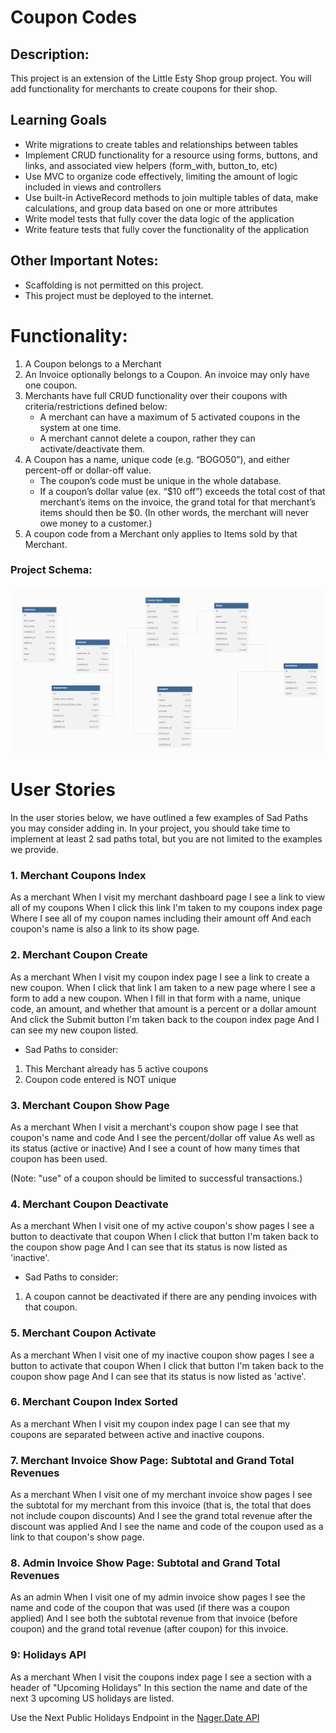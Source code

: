 # Coupon Codes

## Description:
This project is an extension of the Little Esty Shop group project. You will add functionality for merchants to create coupons for their shop.

## Learning Goals
- Write migrations to create tables and relationships between tables
- Implement CRUD functionality for a resource using forms, buttons, and links, and associated view helpers (form_with, button_to, etc)
- Use MVC to organize code effectively, limiting the amount of logic included in views and controllers
- Use built-in ActiveRecord methods to join multiple tables of data, make calculations, and group data based on one or more attributes
- Write model tests that fully cover the data logic of the application
- Write feature tests that fully cover the functionality of the application

## Other Important Notes:
- Scaffolding is not permitted on this project.
- This project must be deployed to the internet.

# Functionality:
1. A Coupon belongs to a Merchant
1. An Invoice optionally belongs to a Coupon. An invoice may only have one coupon.
1. Merchants have full CRUD functionality over their coupons with criteria/restrictions defined below:
    - A merchant can have a maximum of 5 activated coupons in the system at one time.
    - A merchant cannot delete a coupon, rather they can activate/deactivate them.
1. A Coupon has a name, unique code (e.g. “BOGO50”), and either percent-off or dollar-off value.
    - The coupon’s code must be unique in the whole database.
    - If a coupon’s dollar value (ex. “$10 off”) exceeds the total cost of that merchant’s items on the invoice,
        the grand total for that merchant’s items should then be $0. (In other words, the merchant will never owe money to a customer.)
1. A coupon code from a Merchant only applies to Items sold by that Merchant.

### Project Schema:
![coupon_code_project](app/assets/images/Coupon%20Schema.png)

# User Stories
In the user stories below, we have outlined a few examples of Sad Paths you may consider adding in. In your project, you should take time to implement at least 2 sad paths total, but you are not limited to the examples we provide.

### 1. Merchant Coupons Index
As a merchant
When I visit my merchant dashboard page
I see a link to view all of my coupons
When I click this link
I'm taken to my coupons index page
Where I see all of my coupon names including their amount off
And each coupon's name is also a link to its show page.

### 2. Merchant Coupon Create
As a merchant
When I visit my coupon index page
I see a link to create a new coupon.
When I click that link
I am taken to a new page where I see a form to add a new coupon.
When I fill in that form with a name, unique code, an amount, and whether that amount is a percent or a dollar amount
And click the Submit button
I'm taken back to the coupon index page
And I can see my new coupon listed.

* Sad Paths to consider:
1. This Merchant already has 5 active coupons
2. Coupon code entered is NOT unique

### 3. Merchant Coupon Show Page
As a merchant
When I visit a merchant's coupon show page
I see that coupon's name and code
And I see the percent/dollar off value
As well as its status (active or inactive)
And I see a count of how many times that coupon has been used.

(Note: "use" of a coupon should be limited to successful transactions.)

### 4. Merchant Coupon Deactivate
As a merchant
When I visit one of my active coupon's show pages
I see a button to deactivate that coupon
When I click that button
I'm taken back to the coupon show page
And I can see that its status is now listed as 'inactive'.

* Sad Paths to consider:
1. A coupon cannot be deactivated if there are any pending invoices with that coupon.

### 5. Merchant Coupon Activate
As a merchant
When I visit one of my inactive coupon show pages
I see a button to activate that coupon
When I click that button
I'm taken back to the coupon show page
And I can see that its status is now listed as 'active'.

### 6. Merchant Coupon Index Sorted
As a merchant
When I visit my coupon index page
I can see that my coupons are separated between active and inactive coupons.

### 7. Merchant Invoice Show Page: Subtotal and Grand Total Revenues
As a merchant
When I visit one of my merchant invoice show pages
I see the subtotal for my merchant from this invoice (that is, the total that does not include coupon discounts)
And I see the grand total revenue after the discount was applied
And I see the name and code of the coupon used as a link to that coupon's show page.

### 8. Admin Invoice Show Page: Subtotal and Grand Total Revenues
As an admin
When I visit one of my admin invoice show pages
I see the name and code of the coupon that was used (if there was a coupon applied)
And I see both the subtotal revenue from that invoice (before coupon) and the grand total revenue (after coupon) for this invoice.

### 9: Holidays API
As a merchant
When I visit the coupons index page
I see a section with a header of "Upcoming Holidays"
In this section the name and date of the next 3 upcoming US holidays are listed.

Use the Next Public Holidays Endpoint in the [Nager.Date API](https://date.nager.at/swagger/index.html)
